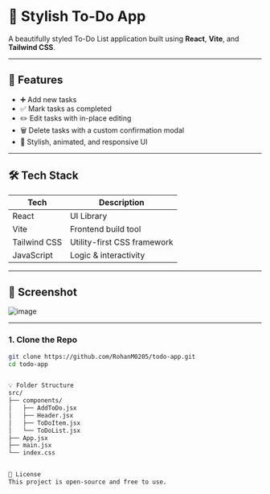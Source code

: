 # 📝 Stylish To-Do App

A beautifully styled To-Do List application built using **React**, **Vite**, and **Tailwind CSS**.

---

## 🚀 Features

- ➕ Add new tasks
- ✅ Mark tasks as completed
- ✏️ Edit tasks with in-place editing
- 🗑️ Delete tasks with a custom confirmation modal
- 🎨 Stylish, animated, and responsive UI

---

## 🛠 Tech Stack

| Tech         | Description                        |
|--------------|------------------------------------|
| React        | UI Library                         |
| Vite         | Frontend build tool                |
| Tailwind CSS | Utility-first CSS framework        |
| JavaScript   | Logic & interactivity              |

---

## 📸 Screenshot
![image](https://github.com/user-attachments/assets/9ea88e43-20c4-4b38-8a0c-3a53ca14833f)

---

### 1. Clone the Repo
```bash
git clone https://github.com/RohanM0205/todo-app.git
cd todo-app


💡 Folder Structure
src/
├── components/
│   ├── AddToDo.jsx
│   ├── Header.jsx
│   ├── ToDoItem.jsx
│   └── ToDoList.jsx
├── App.jsx
├── main.jsx
└── index.css


📄 License
This project is open-source and free to use.


